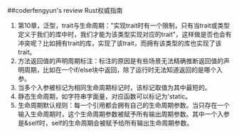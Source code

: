 ##coderfengyun's review
Rust权威指南
1. 第10章，泛型，trait与生命周期："实现trait时有一个限制，只有当trait或类型定义于我们的库中时，我们才能为该类型实现对应的trait"，这样做是否也会有冲突呢？比如拥有trait的库，实现了该trait，而拥有该类型的库也实现了该trait。
2. 方法返回值的声明周期标注：标注的原因是有些场景无法精确推断返回值的声明周期，比如在一个if/else块中返回，除了运行时无法知道返回的是哪个入参。
3. 当多个入参被标记为相同生命周期标记时，该标记取值为其中最短的。
4. 静态生命周期，如字符串字面量，对应函数可以标记为'static。
5. 生命周期默认规则：每一个引用都会拥有自己的生命周期参数。当只存在一个输入生命周期时，这个生命周期参数被赋予所有输出周期参数。其中一个入参是&self时，self的生命周期会被赋予给所有输出生命周期参数。
